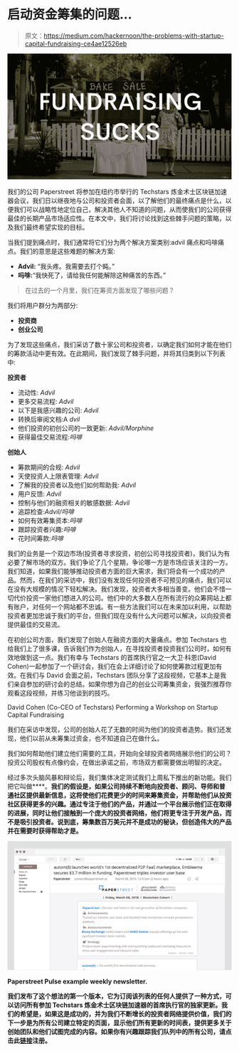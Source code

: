 # 启动资金筹集的问题…

> 原文：<https://medium.com/hackernoon/the-problems-with-startup-capital-fundraising-ce4ae12526eb>

![](img/b5a97454c5e5a2274f0506229fde9f16.png)

我们的公司 Paperstreet 将参加在纽约市举行的 Techstars 炼金术士区块链加速器会议，我们日以继夜地与公司和投资者会面，以了解他们的最终痛点是什么，以便我们可以战略性地定位自己，解决其他人不知道的问题，从而使我们的公司获得最佳的长期产品市场适应性。在本文中，我们将讨论找到这些棘手问题的策略，以及我们最终希望实现的目标。

当我们提到痛点时，我们通常将它们分为两个解决方案类别:advil 痛点和吗啡痛点。我们的意思是这些难题的解决方案:

*   **Advil:** “我头疼。我需要去打个盹。”
*   **吗啡:**“我快死了，请给我任何能解除这种痛苦的东西。”

> 在过去的一个月里，我们在筹资方面发现了哪些问题？

我们将用户群分为两部分:

*   **投资商**
*   **创业公司**

为了发现这些痛点，我们采访了数十家公司和投资者，以确定我们如何才能在他们的筹款活动中更有效。在此期间，我们发现了棘手问题，并将其归类到以下列表中:

**投资者**

*   流动性: *Advil*
*   更多交易流程: *Advil*
*   以下是我感兴趣的公司: *Advil*
*   转换后审阅文档:A *dvil*
*   他们投资的初创公司的一致更新: *Advil/Morphine*
*   获得最佳交易流程:*吗啡*

**创始人**

*   筹款期间的合规: *Advil*
*   天使投资人上限表管理: *Advil*
*   了解我的投资者以及他们如何帮助我: *Advil*
*   用户反馈: *Advil*
*   控制与他们的融资相关的敏感数据: *Advil*
*   追踪检查:*Advil/吗啡*
*   如何有效筹集资本:*吗啡*
*   跟踪投资者兴趣:*吗啡*
*   花时间筹款:*吗啡*

我们的业务是一个双边市场(投资者寻求投资，初创公司寻找投资者)，我们认为有必要了解市场的双方。我们争论了几个星期，争论哪一方是市场应该关注的一方。我们知道，如果我们能够推动投资者方面的巨大需求，我们将会有一个成功的产品。然而，在我们的采访中，我们没有发现任何投资者不可预见的痛点，我们可以在没有大规模的情况下轻松解决。我们发现，投资者大多相当善变。他们会不惜一切代价投资一家他们想进入的公司。他们中的大多数人在所有流行的众筹网站上都有账户，对任何一个网站都不忠诚。有一些方法我们可以在未来加以利用，以帮助投资者更加忠诚于我们的平台，但我们现在没有什么大问题可以解决，以向投资者提供最佳的交易流。

在初创公司方面，我们发现了创始人在融资方面的大量痛点。参加 Techstars 也给我们上了很多课，告诉我们作为创始人，在寻找投资者投资我们公司时，如何有效地做到这一点。我们有幸与 Techstars 的首席执行官之一大卫·科恩(David Cohen)一起参加了一个研讨会，我们在会上详细讨论了如何使筹款过程更加有效。在我们与 David 会面之前，Techstars 团队分享了这段视频，它基本上是我们亲自参加的研讨会的总结。如果你想为自己的创业公司筹集资金，我强烈推荐你观看这段视频，并练习他谈到的技巧。

David Cohen (Co-CEO of Techstars) Performing a Workshop on Startup Capital Fundraising

我们在采访中发现，公司的创始人花了无数的时间为他们的投资者造势。我们还发现，他们以前从未筹集过资金，也不知道自己在做什么。

我们如何帮助他们建立他们需要的工具，开始向全球投资者网络展示他们的公司？投资公司股权有点像约会，在做出承诺之前，市场双方都需要做出明智的决定。

经过多次头脑风暴和辩论后，我们集体决定测试我们上周私下推出的新功能。我们把它叫做[](https://www.paperstreet.vc/companies/techstars-blockchain)****。**我们的假设是，如果公司持续不断地向投资者、顾问、导师和普通社区提供最新信息，这将使他们花费更少的时间来筹集资金，并帮助他们从投资社区获得更多的兴趣。通过专注于他们的产品，并通过一个平台展示他们正在取得的进展，同时让他们接触到一个庞大的投资者网络，他们将更专注于开发产品，而不是吸引投资者。说到底，筹集数百万美元并不是成功的秘诀，但创造伟大的产品并在需要时获得帮助才是。**

**![](img/16c1efa0985bd30a815670b37cf14dd5.png)**

**Paperstreet Pulse example weekly newsletter.**

**我们发布了这个想法的第一个版本，它为订阅该列表的任何人提供了一种方式，可以访问所有参加 Techstars 炼金术士区块链加速器的首席执行官的独家更新。我们的希望是，如果这是成功的，并为我们不断增长的投资者网络提供价值，我们的下一步是为所有公司建立特定的页面，显示他们所有更新的时间表，提供更多关于创始团队和他们试图完成的内容。如果你有兴趣跟踪我们队列中的所有公司，请点击此[链接](https://www.paperstreet.vc/companies/techstars-blockchain)注册。**
